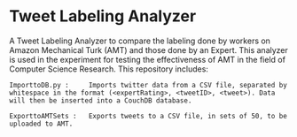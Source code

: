Tweet Labeling Analyzer
=======================

A Tweet Labeling Analyzer to compare the labeling done by workers on Amazon Mechanical Turk (AMT) and those done by an Expert.
This analyzer is used in the experiment for testing the effectiveness of AMT in the field of Computer Science Research.
This repository includes:

	ImporttoDB.py :		Imports twitter data from a CSV file, separated by whitespace in the format (<expertRating>, <tweetID>, <tweet>). Data will then be inserted into a CouchDB database.
	
	ExporttoAMTSets :	Exports tweets to a CSV file, in sets of 50, to be uploaded to AMT.
